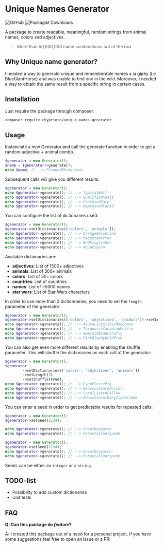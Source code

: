 # Unique Names Generator

![GitHub](https://img.shields.io/github/license/chypriote/UniqueNamesGenerator)
![Packagist Downloads](https://img.shields.io/packagist/dm/chypriote/unique-names-generator)

A package to create readable, meaningful, random strings from animal names, colors and adjectives.
> More than 50,000,000 name combinations out of the box

## Why Unique name generator?

I needed a way to generate unique and rememberable names a la giphy (i.e BlueGiantHorse) and was unable to find one in the wild. Moreover, I needed a way to obtain the same result from a specific string in certain cases.


## Installation

Just require the package through composer:

``` bash
composer require chypriote/unique-names-generator
```

## Usage

Instanciate a new Generator and call the generate function in order to get a random adjective + animal combo.

``` php
$generator = new Generator();
$name = $generator->generate();
echo $name; // --> PlannedRhinoceros
```

Subsequent calls will give you different results:

``` php
$generator = new Generator();
echo $generator->generate(); // --> TypicalWolf
echo $generator->generate(); // --> QualifiedKoala
echo $generator->generate(); // --> ConfusedCarp
echo $generator->generate(); // --> DepressedCanid
```

You can configure the list of dictionaries used:

``` php
$generator = new Generator();
$generator->setDictionaries(['colors', 'animals']);
echo $generator->generate(); // --> OrangeWolverine
echo $generator->generate(); // --> MagentaMarten
echo $generator->generate(); // --> RedKingfisher
echo $generator->generate(); // --> AquaPigeon
```

Available dictionaries are:
* **adjectives**: List of 1500+ adjectives
* **animals**: List of 300+ animals
* **colors**: List of 50+ colors
* **countries**: List of countries
* **names**: List of ~5000 names
* **star wars**: List of Star Wars characters

In order to use more than 2 dictionnaries, you need to set the `length` parameter of the generator:

``` php
$generator = new Generator();
$generator->setDictionaries(['colors', 'adjectives', 'animals'])->setLength(3);
echo $generator->generate(); // --> AzureLinguisticMongoose
echo $generator->generate(); // --> TurquoiseCanadianPuffin
echo $generator->generate(); // --> EmeraldWideFirefly
echo $generator->generate(); // --> PinkBloodyGoldfish
```

You can also get even more different results by enabling the shuffle parameter. This will shuffle the dictionaries on each call of the generator:

``` php
$generator = new Generator();
$generator
        ->setDictionaries(['colors', 'adjectives', 'animals'])
        ->setLength(3)
        ->setShuffle(true);
echo $generator->generate(); // --> CyanFiercePig
echo $generator->generate(); // --> NervousAzureUnicorn
echo $generator->generate(); // --> CoralLizardFellow
echo $generator->generate(); // --> EducationalKingfisherJade
```

You can enter a seed in order to get predictable results for repeated calls:

``` php
$generator = new Generator();
$generator->setSeed(1234);

echo $generator->generate(); // --> GreatKangaroo
echo $generator->generate(); // --> ParentalCentipede

$generator = new Generator();
$generator->setSeed(1234);
echo $generator->generate(); // --> GreatKangaroo
echo $generator->generate(); // --> ParentalCentipede
```

Seeds can be either an `integer` or a `string`.



## TODO-list

* Possibility to add custom dictionaries
* Unit tests


## FAQ

**Q: Can this package do *feature*?**

A: I created this package out of a need for a personal project. If you have some suggestions feel free to open an issue
or a PR! 
